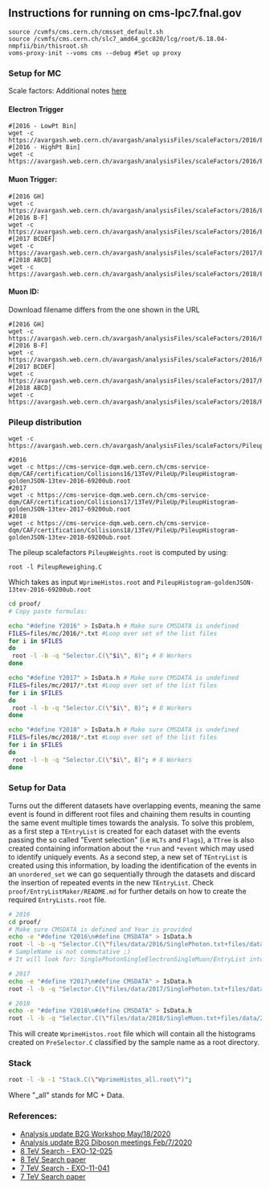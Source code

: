 ## Instructions for running on cms-lpc7.fnal.gov

```
source /cvmfs/cms.cern.ch/cmsset_default.sh
source /cvmfs/cms.cern.ch/slc7_amd64_gcc820/lcg/root/6.18.04-nmpfii/bin/thisroot.sh
voms-proxy-init --voms cms --debug #Set up proxy
```

### Setup for MC

Scale factors: Additional notes [here](https://avargash.web.cern.ch/avargash/analysisFiles/scaleFactors/README.txt)

#### Electron Trigger

```
#[2016 - LowPt Bin]
wget -c https://avargash.web.cern.ch/avargash/analysisFiles/scaleFactors/2016/ElectronTriggerScaleFactors_eta_ele_binned_official_pt30to175_withsyst.root
#[2016 - HighPt Bin]
wget -c https://avargash.web.cern.ch/avargash/analysisFiles/scaleFactors/2016/ElectronTriggerScaleFactors_eta_ele_binned_official_pt175toInf.root
```

#### Muon Trigger:

```
#[2016 GH]
wget -c https://avargash.web.cern.ch/avargash/analysisFiles/scaleFactors/2016/EfficienciesAndSF_Period4.root
#[2016 B-F]
wget -c https://avargash.web.cern.ch/avargash/analysisFiles/scaleFactors/2016/EfficienciesAndSF_RunBtoF.root
#[2017 BCDEF]
wget -c https://avargash.web.cern.ch/avargash/analysisFiles/scaleFactors/2017/EfficienciesAndSF_RunBtoF_Nov17Nov2017.root
#[2018 ABCD]
wget -c https://avargash.web.cern.ch/avargash/analysisFiles/scaleFactors/2018/EfficienciesAndSF_2018Data_AfterMuonHLTUpdate.root

````

#### Muon ID:

Download filename differs from the one shown in the URL

```
#[2016 GH]
wget -c https://avargash.web.cern.ch/avargash/analysisFiles/scaleFactors/2016/RunGH_SF_ID.root
#[2016 B-F]
wget -c https://avargash.web.cern.ch/avargash/analysisFiles/scaleFactors/2016/RunBCDEF_SF_ID.root
#[2017 BCDEF]
wget -c https://avargash.web.cern.ch/avargash/analysisFiles/scaleFactors/2017/RunBCDEF_SF_ID_2017.root
#[2018 ABCD]
wget -c https://avargash.web.cern.ch/avargash/analysisFiles/scaleFactors/2018/RunABCD_SF_ID.root
```

### Pileup distribution

```
wget -c https://avargash.web.cern.ch/avargash/analysisFiles/scaleFactors/PileupWeights.root
```

```
#2016
wget -c https://cms-service-dqm.web.cern.ch/cms-service-dqm/CAF/certification/Collisions16/13TeV/PileUp/PileupHistogram-goldenJSON-13tev-2016-69200ub.root
#2017
wget -c https://cms-service-dqm.web.cern.ch/cms-service-dqm/CAF/certification/Collisions17/13TeV/PileUp/PileupHistogram-goldenJSON-13tev-2017-69200ub.root
#2018
wget -c https://cms-service-dqm.web.cern.ch/cms-service-dqm/CAF/certification/Collisions18/13TeV/PileUp/PileupHistogram-goldenJSON-13tev-2018-69200ub.root

```

The pileup scalefactors `PileupWeights.root` is computed by using:

```
root -l PileupReweighing.C
```

Which takes as input `WprimeHistos.root` and `PileupHistogram-goldenJSON-13tev-2016-69200ub.root`

```bash
cd proof/
# Copy paste formulas:

echo "#define Y2016" > IsData.h # Make sure CMSDATA is undefined
FILES=files/mc/2016/*.txt #Loop over set of the list files
for i in $FILES
do
 root -l -b -q "Selector.C(\"$i\", 8)"; # 8 Workers
done

echo "#define Y2017" > IsData.h # Make sure CMSDATA is undefined
FILES=files/mc/2017/*.txt #Loop over set of the list files
for i in $FILES
do
 root -l -b -q "Selector.C(\"$i\", 8)"; # 8 Workers
done

echo "#define Y2018" > IsData.h # Make sure CMSDATA is undefined
FILES=files/mc/2018/*.txt #Loop over set of the list files
for i in $FILES
do
 root -l -b -q "Selector.C(\"$i\", 8)"; # 8 Workers
done
```

### Setup for Data

Turns out the different datasets have overlapping events, meaning the same event is found
in different root files and chaining them results in counting the same event multiple times
towards the analysis. To solve this problem, as a first step a `TEntryList` is created for each
dataset with the events passing the so called "Event selection" (i.e `HLTs` and `Flags`), a
`TTree` is also created containing information about the `*run` and `*event` which may used to
identify uniquely events. As a second step, a new set of `TEntryList` is created using this
information, by loading the identification of the events in an `unordered_set` we can go 
sequentially through the datasets and discard the insertion of repeated events in the 
new `TEntryList`. Check `proof/EntryListMaker/README.md` for further details on how to
create the required `EntryLists.root` file.

```bash
# 2016
cd proof/
# Make sure CMSDATA is defined and Year is provided
echo -e "#define Y2016\n#define CMSDATA" > IsData.h
root -l -b -q "Selector.C(\"files/data/2016/SinglePhoton.txt+files/data/2016/SingleElectron.txt+files/data/2016/SingleMuon.txt\", 8, \"EntryListMaker/EntryLists_Unique.root\")"; # 8 Workers
# SampleName is not commutative ;)
# It will look for: SinglePhotonSingleElectronSingleMuon/EntryList into EntryLists_Unique

# 2017
echo -e "#define Y2017\n#define CMSDATA" > IsData.h
root -l -b -q "Selector.C(\"files/data/2017/SinglePhoton.txt+files/data/2017/SingleElectron.txt+files/data/2017/SingleMuon.txt\", 8, \"EntryListMaker/EntryLists_Unique.root\")";

# 2018
echo -e "#define Y2018\n#define CMSDATA" > IsData.h
root -l -b -q "Selector.C(\"files/data/2018/SingleMuon.txt+files/data/2018/EGamma.txt\", 8, \"EntryListMaker/EntryLists_Unique.root\")";

```

This will create `WprimeHistos.root` file which will contain all the histograms
created on `PreSelector.C` classified by the sample name as a root directory.

### Stack

```bash
root -l -b -1 "Stack.C(\"WprimeHistos_all.root\")";
```

Where "_all" stands for MC + Data.

### References:

* [Analysis update B2G Workshop May/18/2020](https://indico.cern.ch/event/891751/timetable/)
* [Analysis update B2G Diboson meetings Feb/7/2020](https://indico.cern.ch/event/886464/)
* [8 TeV Search - EXO-12-025](http://cms.cern.ch/iCMS/analysisadmin/cadilines?line=EXO-12-025)
* [8 TeV Search paper](https://arxiv.org/pdf/1407.3476.pdf)
* [7 TeV Search - EXO-11-041](http://cms.cern.ch/iCMS/analysisadmin/cadilines?line=EXO-11-041)
* [7 TeV Search paper](https://arxiv.org/pdf/1206.0433.pdf)